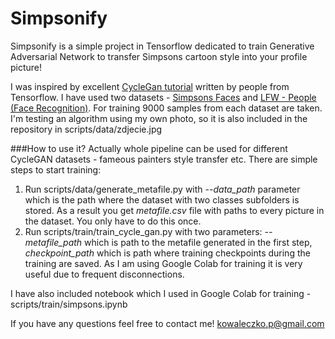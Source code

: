 # Simpsonify
Simpsonify is a simple project in Tensorflow dedicated to train Generative Adversarial Network to transfer Simpsons 
cartoon style into your profile picture!  

I was inspired by excellent [CycleGan tutorial](https://www.tensorflow.org/tutorials/generative/cyclegan)
written by people from Tensorflow. I have used two datasets - [Simpsons Faces](https://www.kaggle.com/kostastokis/simpsons-faces)
and [LFW - People (Face Recognition)](https://www.tensorflow.org/tutorials/generative/cyclegan). For training 9000 samples
from each dataset are taken. I'm testing an algorithm using my own photo, so it is also included in the repository in
scripts/data/zdjecie.jpg

###How to use it?
Actually whole pipeline can be used for different CycleGAN datasets - fameous painters style transfer etc. 
There are simple steps to start training:
1. Run scripts/data/generate_metafile.py with *--data_path* parameter which is the path where the dataset with two
classes subfolders is stored. As a result you get *metafile.csv* file with paths to every picture in the dataset. You
only have to do this once.
2. Run scripts/train/train_cycle_gan.py with two parameters: *--metafile_path* which is path to the metafile generated
in the first step, *checkpoint_path* which is path where training checkpoints during the training are saved. As I am
using Google Colab for training it is very useful due to frequent disconnections.

I have also included notebook which I used in Google Colab for training - scripts/train/simpsons.ipynb

If you have any questions feel free to contact me! kowaleczko.p@gmail.com